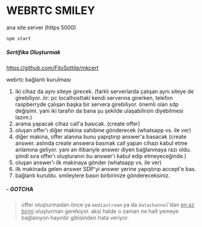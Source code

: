 # WEBRTC SMILEY

ana site server (https 5000)
```bash
npm start
```

##### Sertifika Oluşturmak
https://github.com/FiloSottile/mkcert

webrtc bağlantı kurulması
1. iki cihaz da aynı siteye girecek. (farklı serverlarda çalışan aynı siteye de girebiliyor. ör: pc localhosttaki kendi serverına girerken, telefon raspberryde çalışan başka bir servera girebiliyor. önemli olan sdp değişimi. yani iki tarafın da bana şu şekilde ulaşabilirsin diyebilmesi lazım.)
2. arama yapacak cihaz call'a basıcak. (create offer)
3. oluşan offer'ı diğer makina sahibine gönderecek (whatsapp vs. ile ver)
4. diğer makina, offer alanına bunu yapıştırıp answer'a basacak (create answer. aslında create answera basmak call yapan cihazı kabul etme anlamına geliyor. yani an itibariyle answer diyen bağlanmaya razı oldu. şimdi sıra offer'ı oluşturanın bu answer'ı kabul edip etmeyeceğinde.)
5. oluşan answer'ı ilk makinaya gönder (whatsapp vs. ile ver)
6. ilk makinada gelen answer SDP'yi answer yerine yapıştırıp accept'e bas.
7. bağlantı kuruldu. smileylere basın birbirinize göndereceksiniz.

##### - GOTCHA

> offer oluşturmadan önce ya `mediastream` ya da `datachannel`'dan <ins>en az birini</ins> oluşturman gerekiyor. aksi halde o zaman ne halt yemeye bağlanıyon hayırdır gibisinden hata veriyor.  
